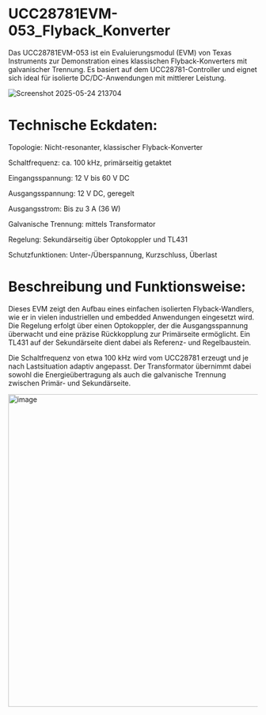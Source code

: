 # UCC28781EVM-053_Flyback_Konverter

Das UCC28781EVM-053 ist ein Evaluierungsmodul (EVM) von Texas Instruments zur Demonstration eines klassischen Flyback-Konverters mit galvanischer Trennung. Es basiert auf dem UCC28781-Controller und eignet sich ideal für isolierte DC/DC-Anwendungen mit mittlerer Leistung.



![Screenshot 2025-05-24 213704](https://github.com/user-attachments/assets/a463d7a9-982a-49d7-87db-df38593c467d)





# Technische Eckdaten:
Topologie: Nicht-resonanter, klassischer Flyback-Konverter

Schaltfrequenz: ca. 100 kHz, primärseitig getaktet

Eingangsspannung: 12 V bis 60 V DC

Ausgangsspannung: 12 V DC, geregelt

Ausgangsstrom: Bis zu 3 A (36 W)

Galvanische Trennung: mittels Transformator

Regelung: Sekundärseitig über Optokoppler und TL431

Schutzfunktionen: Unter-/Überspannung, Kurzschluss, Überlast


# Beschreibung und Funktionsweise:

Dieses EVM zeigt den Aufbau eines einfachen isolierten Flyback-Wandlers, wie er in vielen industriellen und embedded Anwendungen eingesetzt wird.
Die Regelung erfolgt über einen Optokoppler, der die Ausgangsspannung überwacht und eine präzise Rückkopplung zur Primärseite ermöglicht.
Ein TL431 auf der Sekundärseite dient dabei als Referenz- und Regelbaustein.

Die Schaltfrequenz von etwa 100 kHz wird vom UCC28781 erzeugt und je nach Lastsituation adaptiv angepasst. Der Transformator übernimmt dabei sowohl die Energieübertragung als auch die galvanische Trennung zwischen Primär- und Sekundärseite.


<img width="631" alt="image" src="https://github.com/user-attachments/assets/463cf008-dd87-479f-9416-23529d498015" />

